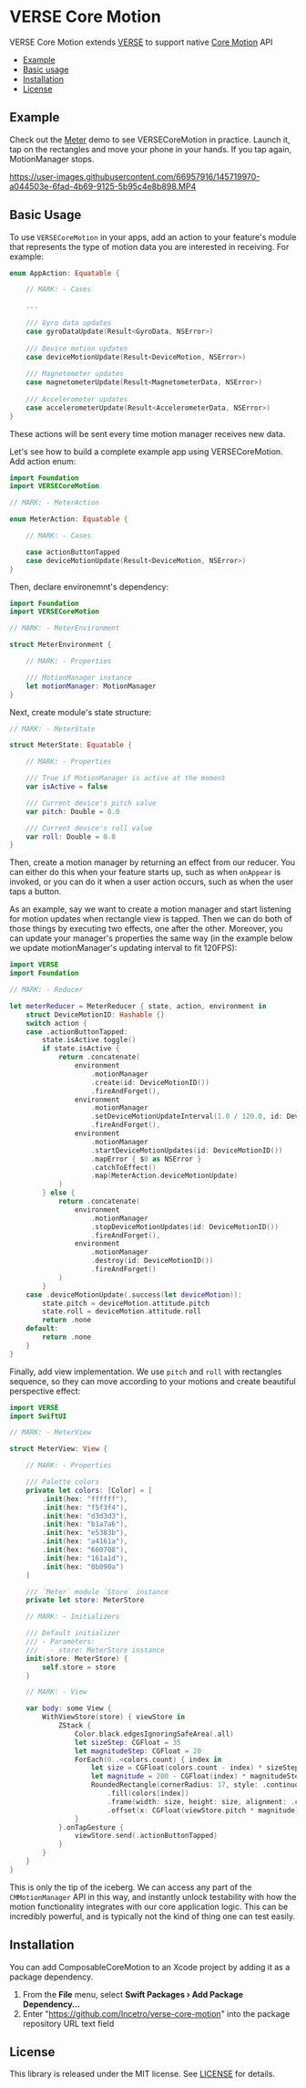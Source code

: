 # VERSE Core Motion

VERSE Core Motion extends [VERSE](https://github.com/Incetro/verse) to support native [Core Motion](https://developer.apple.com/documentation/coremotion) API

* [Example](#example)
* [Basic usage](#basic-usage)
* [Installation](#installation)
* [License](#license)

## Example

Check out the [Meter](./Examples/Meter) demo to see VERSECoreMotion in practice. Launch it, tap on the rectangles and move your phone in your hands. If you tap again, MotionManager stops.

https://user-images.githubusercontent.com/66957916/145719970-a044503e-6fad-4b69-9125-5b95c4e8b898.MP4

## Basic Usage

To use `VERSECoreMotion` in your apps, add an action to your feature's module that represents the type of motion data you are interested in receiving. For example:

```swift
enum AppAction: Equatable {

    // MARK: - Cases

    ...
    
    /// Gyro data updates
    case gyroDataUpdate(Result<GyroData, NSError>)
    
    /// Device motion updates
    case deviceMotionUpdate(Result<DeviceMotion, NSError>)
    
    /// Magnetometer updates
    case magnetometerUpdate(Result<MagnetometerData, NSError>)
    
    /// Accelerometer updates
    case accelerometerUpdate(Result<AccelerometerData, NSError>)
}
```
These actions will be sent every time motion manager receives new data.

Let's see how to build a complete example app using VERSECoreMotion. Add action enum:

```swift
import Foundation
import VERSECoreMotion

// MARK: - MeterAction

enum MeterAction: Equatable {

    // MARK: - Cases

    case actionButtonTapped
    case deviceMotionUpdate(Result<DeviceMotion, NSError>)
}
```

Then, declare environemnt's dependency:

```swift
import Foundation
import VERSECoreMotion

// MARK: - MeterEnvironment

struct MeterEnvironment {

    // MARK: - Properties

    /// MotionManager instance
    let motionManager: MotionManager
}
```

Next, create module's state structure:

```swift
// MARK: - MeterState

struct MeterState: Equatable {

    // MARK: - Properties

    /// True if MotionManager is active at the moment
    var isActive = false

    /// Current device's pitch value
    var pitch: Double = 0.0

    /// Current device's roll value
    var roll: Double = 0.0
}
```

Then, create a motion manager by returning an effect from our reducer. You can either do this when your feature starts up, such as when `onAppear` is invoked, or you can do it when a user action occurs, such as when the user taps a button.

As an example, say we want to create a motion manager and start listening for motion updates when rectangle view is tapped. Then we can do both of those things by executing two effects, one after the other. Moreover, you can update your manager's properties the same way (in the example below we update motionManager's updating interval to fit 120FPS):

```swift
import VERSE
import Foundation

// MARK: - Reducer

let meterReducer = MeterReducer { state, action, environment in
    struct DeviceMotionID: Hashable {}
    switch action {
    case .actionButtonTapped:
        state.isActive.toggle()
        if state.isActive {
            return .concatenate(
                environment
                    .motionManager
                    .create(id: DeviceMotionID())
                    .fireAndForget(),
                environment
                    .motionManager
                    .setDeviceMotionUpdateInterval(1.0 / 120.0, id: DeviceMotionID())
                    .fireAndForget(),
                environment
                    .motionManager
                    .startDeviceMotionUpdates(id: DeviceMotionID())
                    .mapError { $0 as NSError }
                    .catchToEffect()
                    .map(MeterAction.deviceMotionUpdate)
            )
        } else {
            return .concatenate(
                environment
                    .motionManager
                    .stopDeviceMotionUpdates(id: DeviceMotionID())
                    .fireAndForget(),
                environment
                    .motionManager
                    .destroy(id: DeviceMotionID())
                    .fireAndForget()
            )
        }
    case .deviceMotionUpdate(.success(let deviceMotion)):
        state.pitch = deviceMotion.attitude.pitch
        state.roll = deviceMotion.attitude.roll
        return .none
    default:
        return .none
    }
}
```

Finally, add view implementation. We use `pitch` and `roll` with rectangles sequence, so they can move according to your motions and create beautiful perspective effect:

```swift
import VERSE
import SwiftUI

// MARK: - MeterView

struct MeterView: View {

    // MARK: - Properties

    /// Palette colors
    private let colors: [Color] = [
        .init(hex: "ffffff"),
        .init(hex: "f5f3f4"),
        .init(hex: "d3d3d3"),
        .init(hex: "b1a7a6"),
        .init(hex: "e5383b"),
        .init(hex: "a4161a"),
        .init(hex: "660708"),
        .init(hex: "161a1d"),
        .init(hex: "0b090a")
    ]

    /// `Meter` module `Store` instance
    private let store: MeterStore

    // MARK: - Initializers

    /// Default initializer
    /// - Parameters:
    ///   - store: MeterStore instance
    init(store: MeterStore) {
        self.store = store
    }

    // MARK: - View

    var body: some View {
        WithViewStore(store) { viewStore in
            ZStack {
                Color.black.edgesIgnoringSafeArea(.all)
                let sizeStep: CGFloat = 35
                let magnitudeStep: CGFloat = 20
                ForEach(0..<colors.count) { index in
                    let size = CGFloat(colors.count - index) * sizeStep
                    let magnitude = 200 - CGFloat(index) * magnitudeStep
                    RoundedRectangle(cornerRadius: 17, style: .continuous)
                        .fill(colors[index])
                        .frame(width: size, height: size, alignment: .center)
                        .offset(x: CGFloat(viewStore.pitch * magnitude), y: CGFloat(viewStore.roll * magnitude))
                }
            }.onTapGesture {
                viewStore.send(.actionButtonTapped)
            }
        }
    }
}
```

This is only the tip of the iceberg. We can access any part of the `CMMotionManager` API in this way, and instantly unlock testability with how the motion functionality integrates with our core application logic. This can be incredibly powerful, and is typically not the kind of thing one can test easily.

## Installation

You can add ComposableCoreMotion to an Xcode project by adding it as a package dependency.

  1. From the **File** menu, select **Swift Packages › Add Package Dependency…**
  2. Enter "https://github.com/Incetro/verse-core-motion" into the package repository URL text field

## License

This library is released under the MIT license. See [LICENSE](LICENSE) for details.
